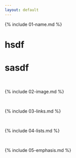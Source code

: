 ```yaml
---
layout: default
---
```


{% include 01-name.md %}
# hsdf
# sasdf

<br>

{% include 02-image.md %}

<br>

{% include 03-links.md %}

<br>

{% include 04-lists.md %}

<br>

{% include 05-emphasis.md %}